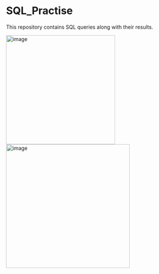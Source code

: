 # SQL_Practise
This repository contains SQL queries along with their results.

<img width="298" alt="image" src="https://github.com/Sumu2015/SQL_Practise/assets/81559277/18a4485f-9622-4c2f-aed2-96fdccf81001">


<img width="338" alt="image" src="https://github.com/Sumu2015/SQL_Practise/assets/81559277/5aa3e781-92e6-4739-8805-fe6bb1206521">

